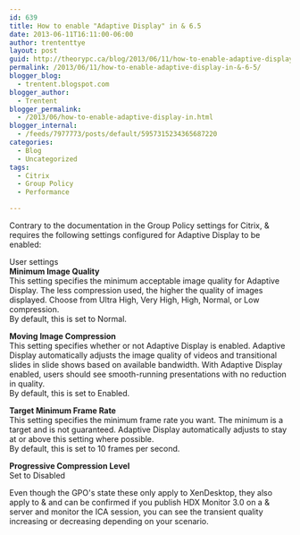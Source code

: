 ```yaml
---
id: 639
title: How to enable "Adaptive Display" in & 6.5
date: 2013-06-11T16:11:00-06:00
author: trententtye
layout: post
guid: http://theorypc.ca/blog/2013/06/11/how-to-enable-adaptive-display-in-&-6-5/
permalink: /2013/06/11/how-to-enable-adaptive-display-in-&-6-5/
blogger_blog:
  - trentent.blogspot.com
blogger_author:
  - Trentent
blogger_permalink:
  - /2013/06/how-to-enable-adaptive-display-in.html
blogger_internal:
  - /feeds/7977773/posts/default/5957315234365687220
categories:
  - Blog
  - Uncategorized
tags:
  - Citrix
  - Group Policy
  - Performance

---
```

Contrary to the documentation in the Group Policy settings for Citrix, & requires the following settings configured for Adaptive Display to be enabled:

User settings  
**Minimum Image Quality**  
This setting specifies the minimum acceptable image quality for Adaptive Display. The less compression used, the higher the quality of images displayed. Choose from Ultra High, Very High, High, Normal, or Low compression.  
By default, this is set to Normal.

**Moving Image Compression**  
This setting specifies whether or not Adaptive Display is enabled. Adaptive Display automatically adjusts the image quality of videos and transitional slides in slide shows based on available bandwidth. With Adaptive Display enabled, users should see smooth-running presentations with no reduction in quality.  
By default, this is set to Enabled.

**Target Minimum Frame Rate**  
This setting specifies the minimum frame rate you want. The minimum is a target and is not guaranteed. Adaptive Display automatically adjusts to stay at or above this setting where possible.  
By default, this is set to 10 frames per second.

**Progressive Compression Level**  
Set to Disabled

Even though the GPO's state these only apply to XenDesktop, they also apply to & and can be confirmed if you publish HDX Monitor 3.0 on a & server and monitor the ICA session, you can see the transient quality increasing or decreasing depending on your scenario.

<!-- AddThis Advanced Settings generic via filter on the_content -->

<!-- AddThis Share Buttons generic via filter on the_content -->